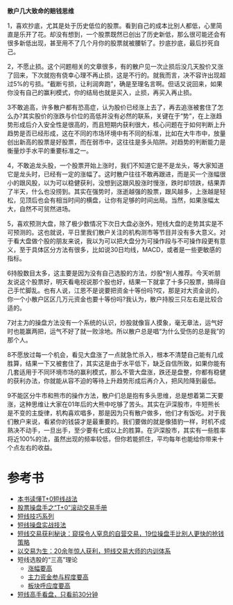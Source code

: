 **散户几大致命的赔钱思维**

1，喜欢抄底，尤其是处于历史低位的股票。看到自己的成本比别人都低，心里简直是乐开了花。却没有想到，一个股票既然已创出了历史新低，那么很可能还会有很多新低出现，甚至用不了几个月你的股票就被腰斩了。抄底抄底，最后抄死自己。

2，不愿止损。这个问题相关的文章很多，有的散户见一次止损后没几天股价又涨了回来，下次就抱有侥幸心理不再止损，这是不行的。就我而言，决不容许出现超过5%的亏损。“截断亏损，让利润奔跑”，确是至理名言啊。但话又说回来，如果你没有自己的赢利模式，你的结局也就是买入，止损，再买入再止损。

3不敢追高，许多散户都有恐高症，认为股价已经涨上去了，再去追涨被套住了怎么办?其实股价的涨跌与价位的高低并没有必然的联系，关键在于“势”，在上涨趋势形成后介入安全性是很高的，而且短期内获利很大，核心问题在于如何判断上升趋势是否已经形成，这在不同的市场环境中有不同的标准，比如在大牛市中，放量创出新高的股票是好股票，而在弱市中，这往往是多头陷阱。对趋势的判断能力是衡量炒手水平的重要标准之一。

4，不敢追龙头股，一个股票开始上涨时，我们不知道它是不是龙头，等大家知道它是龙头时，已经有一定的涨幅了。这时散户往往不敢再跟进，而是买一个涨幅很小的跟风股，以为可以稳健获利，没想到这跟风股涨时慢涨，跌时却领跌，结果弄了半天，什么也没捞到。其实在强势时，涨逝越强的股票，跟风越多，上涨越是轻松，见顶后也会有相当时间的横盘，让你有足够的时间出局。当然，如果涨幅太大，自然不可贸然进场。

5，喜欢预测大盘，除了极少数情况下次日大盘必涨外，短线大盘的走势其实是不可预测的。这也就说，平日里我们散户关注的机构测市等节目并没有多大意义。对于看大盘做个股的朋友来说，我以为可以把大盘分为可操作段与不可操作段更有意义，至于具体区分方法有很多，比如说30日均线，MACD，或者是一些更敏感的指标。

6持股数目太多，这主要是因为没有自己选股的方法，炒股*别人推荐。今天听朋友说这个股票好，明天看电视说那个股也好，结果一下就拿了十多只股票，搞得自己手忙脚乱。也有人说，江恩不是说要把资金十等份吗?哎，那是对大资金说的，你一个小散户区区几万元资金也要十等份吗?我认为，散户持股三只左右是比较合适的。

7对主力的操盘方法没有一个系统的认识，炒股就像盲人摸象，毫无章法，运气好时也能赢两把，运气不好了就一败涂地。所以散户总是唱“为什么受伤的总是我”的那个人。

8不愿放过每一个机会，看见大盘涨了一点就急忙杀入，根本不清楚自己能有几成胜算，结果一下又被套住了，其实这是由于水平低下，缺乏自信所致，如果你能有几套适用于不同环境市场的赢利模式，那么不管大盘涨，跌还是盘整，你都有稳健的获利办法，你就能从容不迫的等待上升趋势形成后再介入，把风险降到最低。

9不能区分牛市和熊市的操作方法，散户们总是抱有多头思维，总是想着第二天要涨，这种思维让大家在01年后的大熊中吃够了苦头。其实在沪深股市，牛短熊长是不变的主旋律，机构喜欢唱多，那是因为只有散户做多，他们才有饭吃。对于我们散户来说，看紧你的钱袋才是最重要的。我们要做的就是像猎豹一样，时机不成熟决不动手，一旦出手，至少要有七成以上的胜算。在沪深股市，其实有一些胜率将近100%的法，虽然出现的频率较低，但你若能抓住，平均每年也能给你带来十个点左右的收益。




# 参考书
* [本书读懂T+0短线战法](https://weread.qq.com/web/reader/37332a705c558d373112958)
* [股票操盘手之“T+0”滚动交易手册](https://weread.qq.com/web/reader/cf8327907159ac74cf821e7kc81322c012c81e728d9d180)
* [短线技巧系列](http://www.net767.com/gupiao/duanxian/)
* [短线操盘实战技法](https://weread.qq.com/web/reader/9ed3283071df673e9edf25c)
* [短线交易获利秘诀：窥探令人窒息的自营交易，19位操盘手比别人更快的抢钱策略](https://weread.qq.com/web/reader/42f32820723f40cd42fdedd)
* [以交易为生：20余年惊人获利，短线交易大师的内训体系](https://weread.qq.com/web/reader/39e32320813ab80a9g0141fd)
*  短线选股的“三高”理论
   * [涨幅要高  ](https://weread.qq.com/web/reader/0b8326e0717d2e8c0b8ab95kaab325601eaab3238922e53)
   * [主力资金参与程度要高](https://weread.qq.com/web/reader/0b8326e0717d2e8c0b8ab95kaab325601eaab3238922e53)
   * [板块呼应度要高](https://weread.qq.com/web/reader/0b8326e0717d2e8c0b8ab95kaab325601eaab3238922e53)
* [短线高手看盘，只看前30分钟](https://www.youtube.com/watch?v=C72m7bTk1AY)
